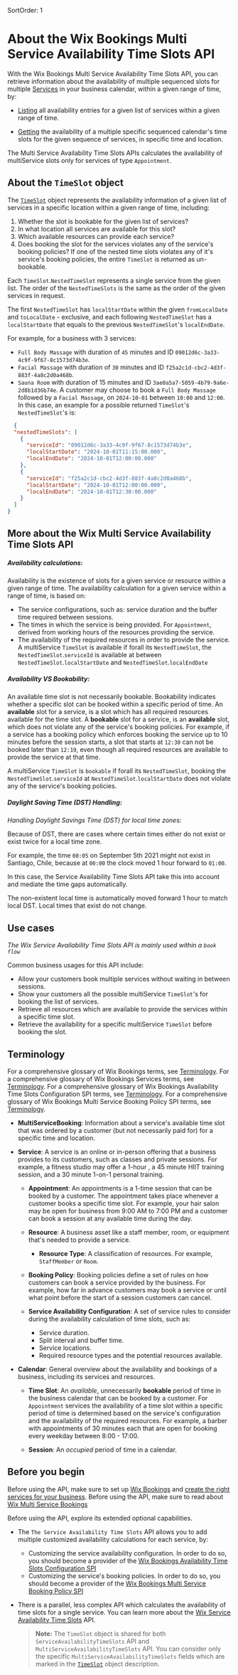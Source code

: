SortOrder: 1
# About the Wix Bookings Multi Service Availability Time Slots API

[//]: # (TODO: Fix links)

With the Wix Bookings Multi Service Availability Time Slots API, you can retrieve information about the
availability of multiple sequenced slots for multiple [Services](https://bo.wix.com/wix-docs/rest/bookings/bookings---services-v2/service-object) in your business calendar,
within a given range of time, by:

+ [Listing](https://bo.wix.com/wix-docs/rest/all-apis/wix-service-availability/multi-service-availability-time-slots/list-multi-service-availability-time-slots)
  all availability entries for a given list of services within a given range of time.

+  [Getting](https://bo.wix.com/wix-docs/rest/all-apis/wix-service-availability/multi-service-availability-time-slots/get-multi-service-availability-time-slot)
   the availability of a multiple specific sequenced calendar's time slots for the given sequence of services, in specific time and location.

The Multi Service Availability Time Slots APIs calculates the availability of multiService slots only for services
of type `Appointment`.

## About the `TimeSlot` object
The [`TimeSlot`](https://dev.wix.com/docs/rest/api-reference/wix-bookings/wix-service-availability/multi-service-availability-time-slots/time-slot-object) object 
represents the availability information of a given list of services in a specific location within a given range of time, including:

1. Whether the slot is bookable for the given list of services?
2. In what location all services are available for this slot?
3. Which available resources can provide each service?
4. Does booking the slot for the services violates any of the service's booking policies?
   If one of the nested time slots violates any of it's service's booking policies, the entire
   `TimeSlot` is returned as un-bookable.

Each `TimeSlot`.`NestedTimeSlot` represents a single service from the given list. The order of the `NestedTimeSlots` is the same as the order
of the given services in request.

The first `NestedTimeSlot` has `localStartDate` within the given `fromLocalDate` and `toLocalDate` - exclusive,
and each following `NestedTimeSlot` has a `localStartDate` that equals to the previous `NestedTimeSlot`'s `localEndDate`.

For example, for a business with 3 services:
+ `Full Body Massage` with duration of `45` minutes and ID `09012d6c-3a33-4c9f-9f67-8c1573d74b3e`.
+ `Facial Massage` with duration of `30` minutes and ID `f25a2c1d-cbc2-4d3f-883f-4a8c2d0a468b`.
+ `Sauna Room` with duration of 15 minutes and ID `3ae0a5a7-5059-4b79-9a6e-2d8b1d36b74e`.
A customer may choose to book a `Full Body Massage` followed by a `Facial Massage`, on `2024-10-01` between `10:00` and `12:00`.
In this case, an example for a possible returned `TimeSlot`'s `NestedTimeSlot`'s is:
```json
  {
  "nestedTimeSlots": [
    {
      "serviceId": "09012d6c-3a33-4c9f-9f67-8c1573d74b3e",
      "localStartDate": "2024-10-01T11:15:00.000",
      "localEndDate": "2024-10-01T12:00:00.000"
    },
    {
      "serviceId": "f25a2c1d-cbc2-4d3f-883f-4a8c2d0a468b",
      "localStartDate": "2024-10-01T12:00:00.000",
      "localEndDate": "2024-10-01T12:30:00.000"
    }
  ]
}
```

## More about the Wix Multi Service Availability Time Slots API

##### Availability calculations:
Availability is the existence of slots for a given service or resource within a given range of time.
The availability calculation for a given service within a range of time, is based on:
+ The service configurations, such as: service duration and the buffer time required between sessions.
+ The times in which the service is being provided. For `Appointment`, derived from working hours of the resources providing the service.
+ The availability of the required resources in order to provide the service.
A multiService `TimeSlot` is available if forall its `NestedTimeSlot`, the `NestedTimeSlot`.`serviceId` is available at between
`NestedTimeSlot`.`localStartDate` and `NestedTimeSlot`.`localEndDate`

##### Availability VS Bookability:
An available time slot is not necessarily bookable.
Bookability indicates whether a specific slot can be booked within a specific period of time.
An __available__ slot for a service, is a slot which has all required resources available for the time slot.
A __bookable__ slot for a service, is an __available__ slot, which does not violate any
of the service's booking policies.
For example,
if a service has a booking policy which enforces booking the service up to 10 minutes before the session starts,
a slot that starts at `12:30` can not be booked later than `12:19`,
even though all required resources are available to provide the service at that time.

A multiService `TimeSlot` is `bookable` if forall its `NestedTimeSlot`, booking the `NestedTimeSlot`.`serviceId` at
`NestedTimeSlot`.`localStartDate` does not violate any of the service's booking policies.

##### Daylight Saving Time (DST) Handling:
*Handling Daylight Savings Time (DST) for local time zones:*

Because of DST, there are cases where certain times either do not exist
or exist twice for a local time zone.

For example, the time `00:05` on September 5th 2021 might not exist in Santiago, Chile,
because at `00:00` the clock moved 1 hour forward to `01:00`.

In this case, the Service Availability Time Slots API take this into account and mediate the time gaps automatically.

The non-existent local time is automatically moved forward 1 hour to match local DST.
Local times that exist do not change.


## Use cases
*The Wix Service Availability Time Slots API is mainly used within a `book flow`*

Common business usages for this API include:

+ Allow your customers book multiple services without waiting in between sessions.
+ Show your customers all the possible multiService `TimeSlot`'s for booking the list of services.
+ Retrieve all resources which are available to provide the services within a specific time slot.
+ Retrieve the availability for a specific multiService `TimeSlot` before booking the slot.

## Terminology
For a comprehensive glossary of Wix Bookings terms, see [Terminology](https://dev.wix.com/api/rest/wix-bookings/terminology).
For a comprehensive glossary of Wix Bookings Services terms, see [Terminology](https://dev.wix.com/docs/rest/api-reference/wix-bookings/services/services-v2/introduction#terminology).
For a comprehensive glossary of Wix Bookings Availability Time Slots Configuration SPI terms, see [Terminology](https://dev.wix.com/api/rest/wix-bookings/availability-time-slots-configuration-spi/introduction#terminology).
For a comprehensive glossary of Wix Bookings Multi Service Booking Policy SPI terms, see [Terminology](https://dev.wix.com/api/rest/wix-bookings/multi-service-booking-policy-spi/introduction#terminology).

+ __MultiServiceBooking__:
  Information about a service's available time slot that was ordered by a customer
  (but not necessarily paid for) for a specific time and location.

+ __Service__: A service is an online or in-person offering that a business provides to its customers, such as classes and private sessions. For
  example, a fitness studio may offer a 1-hour , a 45 minute HIIT training session, and a 30 minute 1-on-1
  personal training.

  + __Appointment__: An appointments is a 1-time session that can be booked by a customer.
    The appointment takes place whenever a customer books a specific time slot. For example,
    your hair salon may be open for business from 9:00 AM to 7:00 PM and a customer can book a session at any available time during the day.

  + __Resource__: A business asset like a staff member, room, or equipment that's
    needed to provide a service.
    + __Resource Type__: A classification of resources. For example, `StaffMember` or `Room`.

  + __Booking Policy__: Booking policies define a set of rules on how customers can book a service provided by the business.
    For example, how far in advance customers
    may book a service or until what point before the start of a session
    customers can cancel.

  + __Service Availability Configuration__: A set of service rules to consider during the availability calculation of
    time slots, such as:
    + Service duration.
    + Split interval and buffer time.
    + Service locations.
    + Required resource types and the potential resources available.

+ __Calendar__: General overview about the availability and bookings of a business, including its services and resources.

  + __Time Slot__: An _available_, unnecessarily __bookable__ period of time in the business calendar that can be booked by a
    customer. For `Appointment` services the availability of a time slot within a specific period of time is determined based on
    the service's configuration and the availability of the required resources. For example, a barber with appointments of 30
    minutes each that are open for booking every weekday between 8:00 - 17:00.

  + __Session__: An _occupied_ period of time in a calendar.


## Before you begin

Before using the API, make sure to set up [Wix Bookings](https://support.wix.com/en/article/wix-bookings-about-wix-bookings) and [create the right services for your business](https://support.wix.com/en/article/creating-the-right-booking-service-for-your-business).
Before using the API, make sure to read about [Wix Multi Service Bookings](https://support.wix.com/en/article/wix-bookings-about-wix-multi-service-bookings)

Before using the API, explore its extended optional capabilities.
+ The `The Service Availability Time Slots` API allows you to add multiple customized availability calculations for each service, by:
  + Customizing the service availability configuration.
    In order to do so, you should become a provider of the [Wix Bookings Availability Time Slots Configuration SPI](https://bo.wix.com/wix-docs/rest/drafts/service-availability-spis/availability-time-slots-configuration-spi/introduction)
  + Customizing the service's booking policies.
    In order to do so, you should become a provider of the [Wix Bookings Multi Service Booking Policy SPI](https://dev.wix.com/api/rest/wix-bookings/multi-service-booking-policy-spi)

+ There is a parallel, less complex API which calculates the availability of time slots for a single service.
  You can learn more about the [Wix Service Availability Time Slots]() API.
  > __Note:__
  > The `TimeSlot` object is shared for both `ServiceAvailabilityTimeSlots` API and `MultiServiceAvailabilityTimeSlots` API.
  > You can consider only the specific `MultiServiceAvailabilityTimeSlots` fields which are marked in the [`TimeSlot`](https://dev.wix.com/docs/rest/api-reference/wix-bookings/wix-service-availability/availability-time-slots/time-slot-object)
  > object description.
